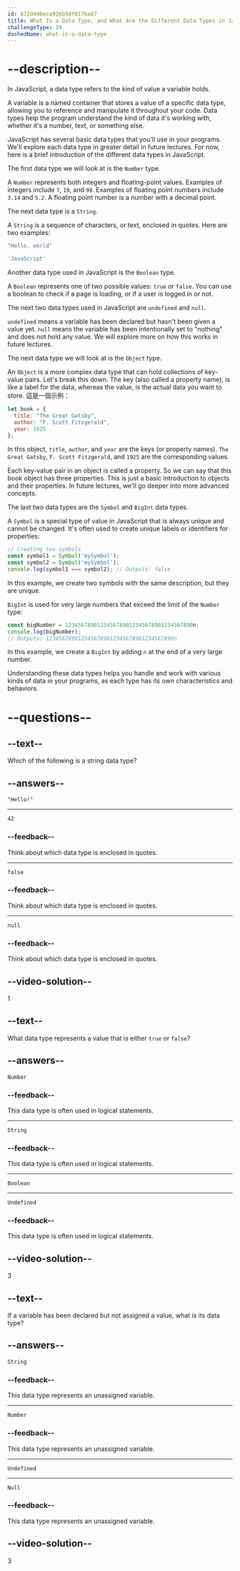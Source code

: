 ```yaml
---
id: 672d496eca926b5df8176a67
title: What Is a Data Type, and What Are the Different Data Types in JavaScript?
challengeType: 19
dashedName: what-is-a-data-type
---
```


# --description--

In JavaScript, a data type refers to the kind of value a variable holds.

A variable is a named container that stores a value of a specific data type, allowing you to reference and manipulate it throughout your code. Data types help the program understand the kind of data it's working with, whether it's a number, text, or something else.

JavaScript has several basic data types that you'll use in your programs. We'll explore each data type in greater detail in future lectures. For now, here is a brief introduction of the different data types in JavaScript.

The first data type we will look at is the `Number` type.

A `Number` represents both integers and floating-point values. Examples of integers include `7`, `19`, and `90`. Examples of floating point numbers include `3.14` and `5.2`. A floating point number is a number with a decimal point.

The next data type is a `String`.

A `String` is a sequence of characters, or text, enclosed in quotes. Here are two examples:

```js
"Hello, world"
```

```js
'JavaScript'
```

Another data type used in JavaScript is the `Boolean` type.

A `Boolean` represents one of two possible values: `true` or `false`. You can use a boolean to check if a page is loading, or if a user is logged in or not.

The next two data types used in JavaScript are `undefined` and `null`.

`undefined` means a variable has been declared but hasn't been given a value yet. `null` means the variable has been intentionally set to "nothing" and does not hold any value. We will explore more on how this works in future lectures.

The next data type we will look at is the `Object` type.

An `Object` is a more complex data type that can hold collections of key-value pairs. Let's break this down. The key (also called a property name), is like a label for the data, whereas the value, is the actual data you want to store. 這是一個示例：

```js
let book = {
  title: "The Great Gatsby",
  author: "F. Scott Fitzgerald",
  year: 1925
};
```

In this object, `title`, `author`, and `year` are the keys (or property names). `The Great Gatsby`, `F. Scott Fitzgerald`, and `1925` are the corresponding values.

Each key-value pair in an object is called a property. So we can say that this book object has three properties. This is just a basic introduction to objects and their properties. In future lectures, we'll go deeper into more advanced concepts.

The last two data types are the `Symbol` and `BigInt` data types.

A `Symbol` is a special type of value in JavaScript that is always unique and cannot be changed. It's often used to create unique labels or identifiers for properties:

```js
// Creating two symbols
const symbol1 = Symbol('mySymbol');
const symbol2 = Symbol('mySymbol');
console.log(symbol1 === symbol2); // Outputs: false
```

In this example, we create two symbols with the same description, but they are unique.

`BigInt` is used for very large numbers that exceed the limit of the `Number` type:

```js
const bigNumber = 1234567890123456789012345678901234567890n;
console.log(bigNumber);
// Outputs: 1234567890123456789012345678901234567890n
```

In this example, we create a `BigInt` by adding `n` at the end of a very large number.

Understanding these data types helps you handle and work with various kinds of data in your programs, as each type has its own characteristics and behaviors.

# --questions--

## --text--

Which of the following is a string data type?

## --answers--

`"Hello!"`

---

`42`

### --feedback--

Think about which data type is enclosed in quotes.

---

`false`

### --feedback--

Think about which data type is enclosed in quotes.

---

`null`

### --feedback--

Think about which data type is enclosed in quotes.

## --video-solution--

1

## --text--

What data type represents a value that is either `true` or `false`?

## --answers--

`Number`

### --feedback--

This data type is often used in logical statements.

---

`String`

### --feedback--

This data type is often used in logical statements.

---

`Boolean`

---

`Undefined`

### --feedback--

This data type is often used in logical statements.

## --video-solution--

3

## --text--

If a variable has been declared but not assigned a value, what is its data type?

## --answers--

`String`

### --feedback--

This data type represents an unassigned variable.

---

`Number`

### --feedback--

This data type represents an unassigned variable.

---

`Undefined`

---

`Null`

### --feedback--

This data type represents an unassigned variable.

## --video-solution--

3
